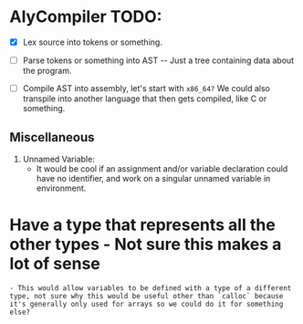 # AlyCompiler TODO:

- [x] Lex source into tokens or something.

- [ ] Parse tokens or something into AST -- Just a tree containing data about the program.

- [ ] Compile AST into assembly, let's start with `x86_64?` We could also transpile into another language that then gets compiled, like C or something.

## Miscellaneous

1. Unnamed Variable:
    - It would be cool if an assignment and/or variable declaration could have no identifier, and work on a singular unnamed variable in environment.

# Have a type that represents all the other types - Not sure this makes a lot of sense
    - This would allow variables to be defined with a type of a different type, not sure why this would be useful other than `calloc` because it's generally only used for arrays so we could do it for something else?